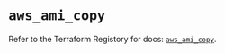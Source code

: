 # `aws_ami_copy`

Refer to the Terraform Registory for docs: [`aws_ami_copy`](https://registry.terraform.io/providers/hashicorp/aws/5.30.0/docs/resources/ami_copy).
